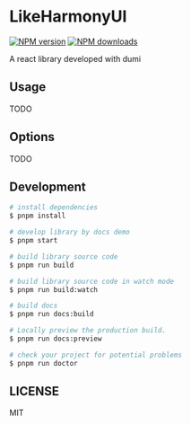 # LikeHarmonyUI

[![NPM version](https://img.shields.io/npm/v/LikeHarmonyUI.svg?style=flat)](https://npmjs.org/package/LikeHarmonyUI)
[![NPM downloads](http://img.shields.io/npm/dm/LikeHarmonyUI.svg?style=flat)](https://npmjs.org/package/LikeHarmonyUI)

A react library developed with dumi

## Usage

TODO

## Options

TODO

## Development

```bash
# install dependencies
$ pnpm install

# develop library by docs demo
$ pnpm start

# build library source code
$ pnpm run build

# build library source code in watch mode
$ pnpm run build:watch

# build docs
$ pnpm run docs:build

# Locally preview the production build.
$ pnpm run docs:preview

# check your project for potential problems
$ pnpm run doctor
```

## LICENSE

MIT
